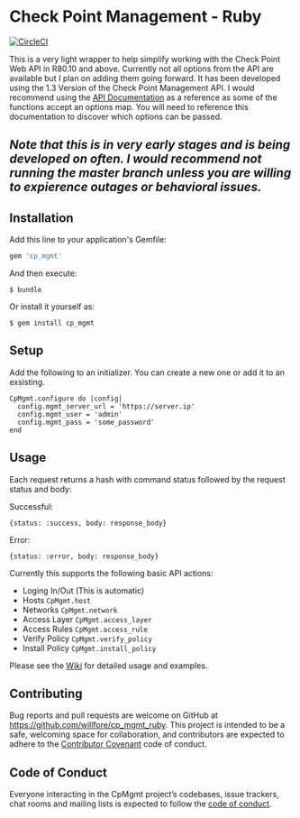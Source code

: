 # Check Point Management - Ruby

[![CircleCI](https://circleci.com/gh/willfore/cp_mgmt_ruby.svg?style=svg)](https://circleci.com/gh/willfore/cp_mgmt_ruby)

This is a very light wrapper to help simplify working with the Check Point Web API in R80.10 and above. Currently  not all options from the API are available but I plan on adding them going forward. It has been developed using the 1.3 Version of the Check Point Management API. I would recommend using the [API Documentation](https://sc1.checkpoint.com/documents/latest/APIs/index.html#introduction~v1.3%20) as a reference as some of the functions accept an options map. You will need to reference this documentation to discover which options can be passed.

## *Note that this is in very early stages and is being developed on often. I would recommend not running the master branch unless you are willing to expierence outages or behavioral issues.*

## Installation

Add this line to your application's Gemfile:

```ruby
gem 'cp_mgmt'
```

And then execute:

    $ bundle

Or install it yourself as:

    $ gem install cp_mgmt

## Setup

Add the following to an initializer. You can create a new one or add it to an exsisting.

```
CpMgmt.configure do |config|
  config.mgmt_server_url = 'https://server.ip'
  config.mgmt_user = 'admin'
  config.mgmt_pass = 'some_password'
end
```

## Usage

Each request returns a hash with command status followed by the request status and body:

Successful:

`{status: :success, body: response_body}`

Error:

`{status: :error, body: response_body}`

Currently this supports the following basic API actions:

- Loging In/Out (This is automatic)
- Hosts `CpMgmt.host`
- Networks `CpMgmt.network`
- Access Layer `CpMgmt.access_layer`
- Access Rules `CpMgmt.access_rule`
- Verify Policy `CpMgmt.verify_policy`
- Install Policy `CpMgmt.install_policy`

Please see the [Wiki](https://github.com/willfore/cp_mgmt_ruby/wiki) for detailed usage and examples.

## Contributing

Bug reports and pull requests are welcome on GitHub at https://github.com/willfore/cp_mgmt_ruby. This project is intended to be a safe, welcoming space for collaboration, and contributors are expected to adhere to the [Contributor Covenant](http://contributor-covenant.org) code of conduct.

## Code of Conduct

Everyone interacting in the CpMgmt project’s codebases, issue trackers, chat rooms and mailing lists is expected to follow the [code of conduct](https://github.com/willfore/cp_mgmt_ruby/blob/master/CODE_OF_CONDUCT.md).

